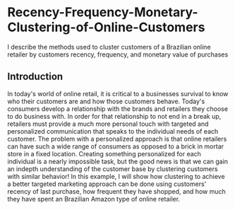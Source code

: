 # Recency-Frequency-Monetary-Clustering-of-Online-Customers
I describe the methods used to cluster customers of a Brazilian online retailer by customers recency, frequency, and monetary value of purchases

## Introduction
In today's world of online retail, it is critical to a businesses survival to know who their customers are and how those customers behave. Today's consumers develop a relationship with the brands and retailers they choose to do business with. In order for that relationship to not end in a break up, retailers must provide a much more personal touch with targeted and personalized communication that speaks to the individual needs of each customer. The problem with a personalized approach is that online retailers can have such a wide range of consumers as opposed to a brick in mortar store in a fixed location. Creating something personalized for each individual is a nearly impossible task, but the good news is that we can gain an indepth understanding of the customer base by clustering customers with similar behavior! In this example, I will show how clustering to achieve a better targeted marketing approach can be done using customers' recency of last purchase, how frequent they have shopped, and how much they have spent an Brazilian Amazon type of online retailer. 
